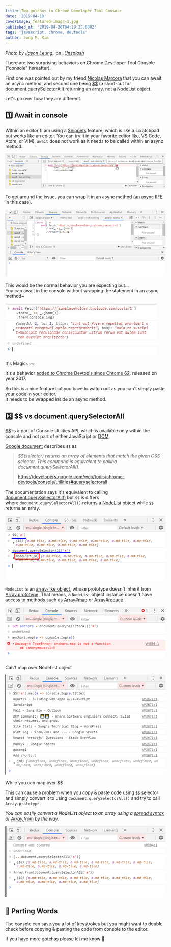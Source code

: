 ```yaml
---
title: Two gotchas in Chrome Developer Tool Console
date: '2019-04-19'
coverImage: featured-image-1.jpg
published_at: '2019-04-20T04:29:25.000Z'
tags: 'javascript, chrome, devtools'
author: Sung M. Kim
---
```


_Photo by_ [_Jason Leung_](https://unsplash.com/photos/ZV7lnfyQLmA?utm_source=unsplash&utm_medium=referral&utm_content=creditCopyText)_ on _[_Unsplash_](https://unsplash.com/search/photos/console?utm_source=unsplash&utm_medium=referral&utm_content=creditCopyText)

There are two surprising behaviors on Chrome Developer Tool Console ("console" hereafter).

First one was pointed out by my friend [Nicolas Marcora](https://twitter.com/nicolasmarcora) that you can await an async method, and second one being [$$](https://developers.google.com/web/tools/chrome-devtools/console/utilities#queryselectorall) (a short-cut for [document.querySelectorAll](https://developer.mozilla.org/en-US/docs/Web/API/Document/querySelectorAll)) returning an array, not a [NodeList](https://developer.mozilla.org/en-US/docs/Web/API/NodeList) object.

Let's go over how they are different.

## 1️⃣ Await in console

Within an editor (I am using a [Snippets](https://developers.google.com/web/tools/chrome-devtools/javascript/snippets) feature, which is like a scratchpad but works like an editor. You can try it in your favorite editor like, VS Code, Atom, or VIM), `await` does not work as it needs to be called within an async method.

![](./images/await-needs-to-be-wrapped-in-async-function.jpg)

To get around the issue, you can wrap it in an async method (an async [IIFE](https://developer.mozilla.org/en-US/docs/Glossary/IIFE) in this case).

![](./images/async-iife.gif)

This would be the normal behavior you are expecting but...  
You can await in the console without wrapping the statement in an async method~

![](./images/await-works-in-console.jpg)

It's Magic~~~

It's a behavior [added to Chrome Devtools since Chrome 62](https://developers.google.com/web/updates/2017/08/devtools-release-notes#await), released on year 2017.

So this is a nice feature but you have to watch out as you can't simply paste your code in your editor.  
It needs to be wrapped inside an async method.

## 2️⃣ $$ vs document.querySelectorAll

[$$](https://developers.google.com/web/tools/chrome-devtools/console/utilities#queryselectorall) is a part of Console Utilities API, which is available only within the console and not part of either JavaScript or [DOM](https://developer.mozilla.org/en-US/docs/Web/API/Document_Object_Model/Introduction).

[Google document](https://developers.google.com/web/tools/chrome-devtools/console/utilities#queryselectorall) describes `$$` as

> _$$(selector) returns an array of elements that match the given CSS selector. This command is equivalent to calling document.querySelectorAll()._
> 
> https://developers.google.com/web/tools/chrome-devtools/console/utilities#queryselectorall

The documentation says it's equivalent to calling [document.querySelectorAll()](https://developer.mozilla.org/en-US/docs/Web/API/Document/querySelectorAll) but `$$` is differs  
where `document.querySelectorAll()` returns a [NodeList](https://developer.mozilla.org/en-US/docs/Web/API/NodeList) object while `$$` returns an array.

![](./images/vs-qsa.png)

`NodeList` is an [array-like object](http://speakingjs.com/es5/ch18.html#_pitfall_array_like_objects), whose prototype doesn't inherit from [Array.prototype](https://developer.mozilla.org/en-US/docs/Web/JavaScript/Reference/Global_Objects/Array/prototype). That means, a `NodeList` object instance doesn't have access to methods such as [Array#map](https://developer.mozilla.org/en-US/docs/Web/JavaScript/Reference/Global_Objects/Array/map) or [Array#reduce](https://developer.mozilla.org/en-US/docs/Web/JavaScript/Reference/Global_Objects/Array/Reduce).

![](./images/nodelist.map-fails.png)

Can't map over NodeList object

![](./images/map.png)

While you can map over $$

This can cause a problem when you copy & paste code using `$$` selector and simply convert it to using `document.querySelectorAll()` and try to call `Array.prototype`

_You can easily convert a NodeList object to an array using a_ [_spread syntax_](https://developer.mozilla.org/en-US/docs/Web/JavaScript/Reference/Operators/Spread_syntax) _or_ [_Array.from_](https://developer.mozilla.org/en-US/docs/Web/JavaScript/Reference/Global_Objects/Array/from) _by the way._

![](./images/workaround.png)

## 👋 Parting Words

The console can save you a lot of keystrokes but you might want to double check before copying & pasting the code from console to the editor.

If you have more gotchas please let me know 🙂

